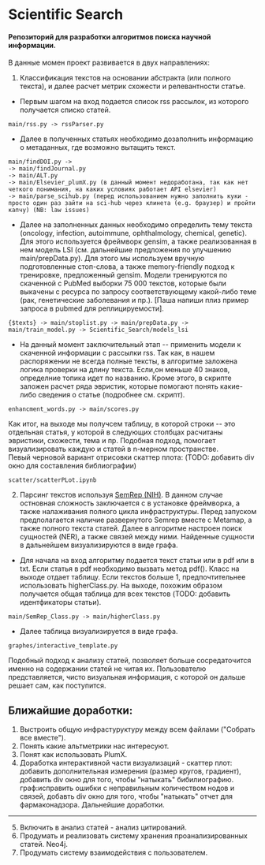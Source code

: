 # Scientific Search
#### Репозиторий для разработки алгоритмов поиска научной информации.

В данные момен проект развивается в двух направлениях: 

1. Классификация текстов на основании абстракта (или полного текста), и далее расчет метрик схожести и релевантности статье.
- Первым шагом на вход подается список rss рассылок, из которого получается списко статей.
```
main/rss.py -> rssParser.py
```
- Далее в полученных статьях необходимо дозаполнить информацию о метаданных, где возможно вытащить текст. 
```
main/findDOI.py ->
-> main/findJournal.py
-> main/ALT.py
-> main/Elsevier_plumX.py (в данный момент недоработана, так как нет четкого понимания, на каких условиях работает API elsevier)
-> main/parse_scihub.py (перед использованием нужно заполнить куки - просто один раз зайти на sci-hub через клинета (e.g. браузер) и пройти капчу) (NB: law issues)
```
- Далее на заполненных данных необходимо определить тему текста (oncology, infection, autoimmune, ophthalmology, chemical, genetic). Для этого используется фреймворк gensim, а также реализованная в нем модель LSI (см. дальнейшие предложения по улучшению main/prepData.py). Для этого мы используем вручную подготовленные стоп-слова, а также memory-friendly подход к тренировке, предложенный gensim. Модели тренируются по скаченной с PubMed выборки 75 000 текстов, которые были выкачены c ресурса по запросу соответствующему какой-либо теме (рак, генетические заболевания и пр.). [Паша напиши плиз пример запроса в pubmed для реплицируемости].
```
{$texts} -> main/stoplist.py -> main/prepData.py -> main/train_model.py -> Scientific_Search/models_lsi
```
- На данный момент заключительный этап -- применить модели к скаченной информации с рассылки rss. Так как, в нашем распоряжении не всегда полные тексты, в алгоритме заложена логика проверки на длину текста. Если,он меньше 40 знаков, определние топика идет по названию. Кроме этого, в скрипте заложен расчет ряда эвристик, которые помогают понять какие-либо сведения о статье (подробнее см. скрипт). 
```
enhancment_words.py -> main/scores.py
```
Как итог, на выходе мы получсем таблицу, в которой строки -- это отдельная статья, у которой в следующих столбцах расчитаны эвристики, схожести, тема и пр. Подобная подход, помогает визуализировать каждую и статей в n-мерном пространстве.   
Певый черновой вариант отрисовки скаттер плота: (TODO: добавить div окно для составления библиографии)
```
scatter/scatterPLot.ipynb
```
2. Парсинг текстов используя [SemRep (NIH)](https://semrep.nlm.nih.gov/). В данном случае остновная сложность заключается с в установке фреймворка, а также налаживания полного цикла инфраструктуры. Перед запуском предполагается наличие развернутого Semrep вместе с Metamap, а также полного текста статей. Далее в алгоритме настроен поиск сущностей (NER), а также связей между ними. Найденные сущности в дальнейшем визуализируются в виде графа. 
- Для начала на вход алгоритму подается текст статьи или в pdf или в txt. Если статья в pdf необходимо вызвать метод pdf(). Класс на выходе отдает таблицу. Если текстов больше 1, предпочтительнее использовать higherClass.py. На выходе, похожим образом получается общая таблица для всех текстов (TODO: добавить идентфикаторы статьи). 
```
main/SemRep_Class.py -> main/higherClass.py
```
- Далее таблица визуализируется в виде графа. 
```
graphes/interactive_template.py
```

Подобный подход к анализу статей, позволяет больше сосредаточится именно на содержании статей не читая их. Пользователю представляется, чисто визуальная информация, с которой он дальше решает сам, как поступится.

Ближайшие доработки:
---
1) Выстроить общую инфрастуруктуру между всем файлами ("Собрать все вместе").
2) Понять какие альтметрики нас интересуют. 
3) Понят как использовать PlumX. 
4) Доработка интерактивной части визуализаций - 
скаттер плот: добавить дополнительная измерения (размер кругов, градиент), добавить div окно для того, чтобы "натыкать" бибилиографию. 
граф:исправить ошибки с неправильным количеством нодов и связей, добавть div окно для того, чтобы "натыкать" отчет для фармаконадзора.
Дальнейшие доработки.
---
5) Включить в анализ статей - анализ цитирований. 
6) Продумать и реализовать систему хранения проанализированных статей. Neo4j.
7) Продумать систему взаимодействия с пользователем. 
